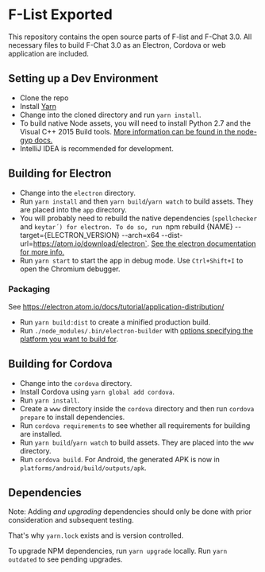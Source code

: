 # F-List Exported
This repository contains the open source parts of F-list and F-Chat 3.0.
All necessary files to build F-Chat 3.0 as an Electron, Cordova or web application are included.

## Setting up a Dev Environment
 - Clone the repo
 - Install [Yarn](https://yarnpkg.com/en/docs/install)
 - Change into the cloned directory and run `yarn install`.
 - To build native Node assets, you will need to install Python 2.7 and the Visual C++ 2015 Build tools. [More information can be found in the node-gyp docs.](https://github.com/nodejs/node-gyp#installation)
 - IntelliJ IDEA is recommended for development.
 
## Building for Electron
 - Change into the `electron` directory.
 - Run `yarn install` and then `yarn build`/`yarn watch` to build assets. They are placed into the `app` directory.
 - You will probably need to rebuild the native dependencies (`spellchecker` and `keytar´) for electron. To do so, run `npm rebuild {NAME} --target={ELECTRON_VERSION} --arch=x64 --dist-url=https://atom.io/download/electron`. [See the electron documentation for more info.](https://github.com/electron/electron/blob/master/docs/tutorial/using-native-node-modules.md)
 - Run `yarn start` to start the app in debug mode. Use `Ctrl+Shift+I` to open the Chromium debugger.

### Packaging
See https://electron.atom.io/docs/tutorial/application-distribution/
 - Run `yarn build:dist` to create a minified production build.
 - Run `./node_modules/.bin/electron-builder` with [options specifying the platform you want to build for](https://www.electron.build/cli).

## Building for Cordova
 - Change into the `cordova` directory.
 - Install Cordova using `yarn global add cordova`.
 - Run `yarn install`.
 - Create a `www` directory inside the `cordova` directory and then run `cordova prepare` to install dependencies.
 - Run `cordova requirements` to see whether all requirements for building are installed.
 - Run `yarn build`/`yarn watch` to build assets. They are placed into the `www` directory.
 - Run `cordova build`. For Android, the generated APK is now in `platforms/android/build/outputs/apk`.

## Dependencies
Note: Adding *and upgrading* dependencies should only be done with prior consideration and subsequent testing.

That's why `yarn.lock` exists and is version controlled.

To upgrade NPM dependencies, run `yarn upgrade` locally. Run `yarn outdated` to see pending upgrades.
